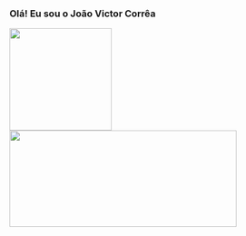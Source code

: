 ### Olá! Eu sou o João Victor Corrêa

<div>
  <a href="https://github.com/JoaoVictorCorrea">
  <img height="180em" src="https://github-readme-stats.vercel.app/api?username=JoaoVictorCorrea&show_icons=true&theme=tokyonight&include_all_commits=true&count_private=true"/>
  <img height="170em" width="400em" src="https://github-readme-stats.vercel.app/api/top-langs/?username=JoaoVictorCorrea&layout=compact&langs_count=7&theme=tokyonight"/>
</div>
